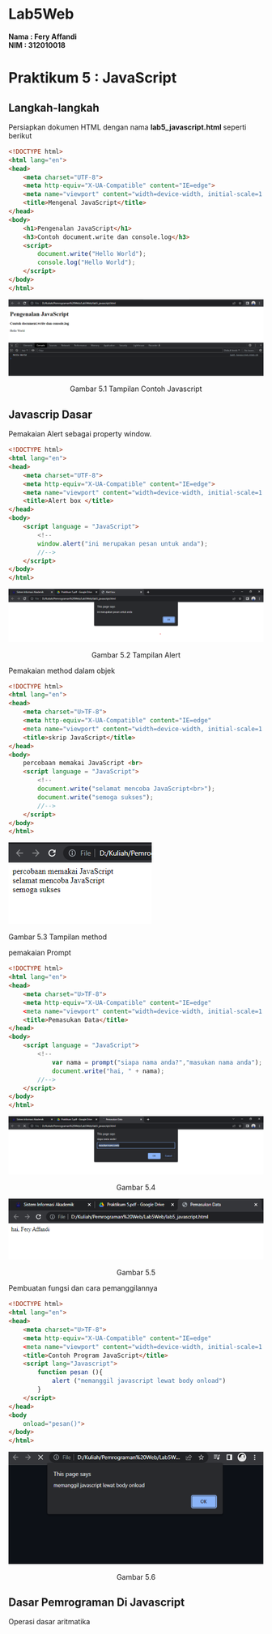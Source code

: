 # Lab5Web

**Nama : Fery Affandi** <br>
**NIM : 312010018** <br>

# Praktikum 5 : JavaScript
## Langkah-langkah

Persiapkan dokumen HTML dengan nama <b>lab5_javascript.html </b> seperti berikut

```html
<!DOCTYPE html>
<html lang="en">
<head>
    <meta charset="UTF-8">
    <meta http-equiv="X-UA-Compatible" content="IE=edge">
    <meta name="viewport" content="width=device-width, initial-scale=1.0">
    <title>Mengenal JavaScript</title>
</head>
<body>
    <h1>Pengenalan JavaScript</h1>
    <h3>Contoh document.write dan console.log</h3>
    <script>
        document.write("Hello World");
        console.log("Hello World");
    </script>
</body>
</html>
```
![](foto/1.png)
<p align="center">Gambar 5.1 Tampilan Contoh Javascript

<br>

## Javascrip Dasar

Pemakaian Alert sebagai property window.
```html
<!DOCTYPE html>
<html lang="en">
<head>
    <meta charset="UTF-8">
    <meta http-equiv="X-UA-Compatible" content="IE=edge">
    <meta name="viewport" content="width=device-width, initial-scale=1.0">
    <title>Alert box </title>
</head>
<body>
    <script language = "JavaScript">
        <!-- 
        window.alert("ini merupakan pesan untuk anda");
        //-->
    </script>
</body>
</html>
```

![alert](foto/2.png)
<p align="center">Gambar 5.2 Tampilan Alert

Pemakaian method dalam objek

```html
<!DOCTYPE html>
<html lang="en">
<head>
    <meta charset="U>TF-8">
    <meta http-equiv="X-UA-Compatible" content="IE=edge"
    <meta name="viewport" content="width=device-width, initial-scale=1.0">
    <title>skrip JavaScript</title>
</head>
<body>
    percobaan memakai JavaScript <br>
    <script language = "JavaScript">
        <!-- 
        document.write("selamat mencoba JavaScript<br>");
        document.write("semoga sukses");
        //-->
    </script>
</body>
</html>
```

![method](foto/3.png)
<p align="left">Gambar 5.3 Tampilan method

pemakaian  Prompt

```html
<!DOCTYPE html>
<html lang="en">
<head>
    <meta charset="U>TF-8">
    <meta http-equiv="X-UA-Compatible" content="IE=edge"
    <meta name="viewport" content="width=device-width, initial-scale=1.0">
    <title>Pemasukan Data</title>
</head>
<body>
    <script language = "JavaScript">
        <!-- 
            var nama = prompt("siapa nama anda?","masukan nama anda");  
            document.write("hai, " + nama);
        //-->
    </script>
</body>
</html>
```

![](foto/4.png)
<p align="center">Gambar 5.4
<br>

![](foto/5.png)
<p align="center">Gambar 5.5

Pembuatan fungsi dan cara pemanggilannya

```html
<!DOCTYPE html>
<html lang="en">
<head>
    <meta charset="U>TF-8">
    <meta http-equiv="X-UA-Compatible" content="IE=edge"
    <meta name="viewport" content="width=device-width, initial-scale=1.0">
    <title>Contoh Program JavaScript</title>
    <script lang="Javascript">
        function pesan (){
            alert ("memanggil javascript lewat body onload")
        }
    </script>
</head>
<body
    onload="pesan()">
</body>
</html>
```

![](foto/6.png)
<p align="center">Gambar 5.6

## Dasar Pemrograman Di Javascript

Operasi dasar aritmatika


